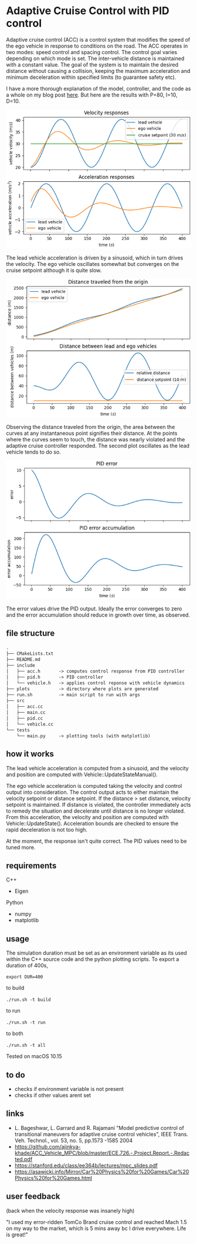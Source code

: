 # Adaptive Cruise Control with PID control
 
Adaptive cruise control (ACC) is a control system that modifies the speed of the ego vehicle in response to conditions on the road. The ACC operates in two modes: speed control and spacing control. The control goal varies depending on which mode is set. The inter-vehicle distance is maintained with a constant value. The goal of the system is to maintain the desired distance without causing a collision, keeping the maximum acceleration and minimum deceleration within specified limits (to guarantee safety etc).

I have a more thorough explanation of the model, controller, and the code as a whole on my blog post [here](https://case0x00.github.io/projects/2020-08-31-acc.html). But here are the results with P=80, I=10, D=10.


<p align="center"><img src="https://raw.githubusercontent.com/case0x00/adaptive-cruise-control/master/plots/vel-acc-responses.png"/></p>

The lead vehicle acceleration is driven by a sinusoid, which in turn drives the velocity. The ego vehicle oscillates somewhat but converges on the cruise setpoint although it is quite slow.

<p align="center"><img src="https://raw.githubusercontent.com/case0x00/adaptive-cruise-control/master/plots/distance.png"/></p>

Observing the distance traveled from the origin, the area between the curves at any instantaneous point signifies their distance. At the points where the curves seem to touch, the distance was nearly violated and the adaptive cruise controller responded. The second plot oscillates as the lead vehicle tends to do so.

<p align="center"><img src="https://raw.githubusercontent.com/case0x00/adaptive-cruise-control/master/plots/error.png"/></p>

The error values drive the PID output. Ideally the error converges to zero and the error accumulation should reduce in growth over time, as observed.


## file structure

```
.
├── CMakeLists.txt
├── README.md
├── include
│   ├── acc.h       -> computes control response from PID controller
│   ├── pid.h       -> PID controller
│   └── vehicle.h   -> applies control reponse with vehicle dynamics
├── plots           -> directory where plots are generated
├── run.sh          -> main script to run with args
├── src
│   ├── acc.cc
│   ├── main.cc
│   ├── pid.cc
│   └── vehicle.cc
└── tests
    └── main.py     -> plotting tools (with matplotlib)
```

## how it works

The lead vehicle acceleration is computed from a sinusoid, and the velocity and position are computed with Vehicle::UpdateStateManual().

The ego vehicle acceleration is computed taking the velocity and control output into consideration. The control output acts to either maintain the velocity setpoint or distance setpoint. If the distance > set distance, velocity setpoint is maintained. If distance is violated, the controller immediately acts to remedy the situation and decelerate until distance is no longer violated. From this acceleration, the velocity and position are computed with Vehicle::UpdateState(). Acceleration bounds are checked to ensure the rapid deceleration is not too high.

At the moment, the response isn't quite correct. The PID values need to be tuned more.


## requirements

C++
* Eigen

Python
* numpy
* matplotlib

## usage

The simulation duration must be set as an environment variable as its used within the C++ source code and the python plotting scripts. To export a duration of 400s,

```
export DUR=400
```

to build

`./run.sh -t build`

to run

`./run.sh -t run`

to both

`./run.sh -t all`

Tested on macOS 10.15

## to do
* checks if environment variable is not present
* checks if other values arent set

## links
* L. Bageshwar, L. Garrard and R. Rajamani "Model predictive control of transitional maneuvers for adaptive cruise control vehicles", IEEE Trans. Veh. Technol., vol. 53, no. 5, pp.1573 -1585 2004
* https://github.com/ajinkya-khade/ACC_Vehicle_MPC/blob/master/ECE.726.-.Project.Report.-.Redacted.pdf
* https://stanford.edu/class/ee364b/lectures/mpc_slides.pdf
* https://asawicki.info/Mirror/Car%20Physics%20for%20Games/Car%20Physics%20for%20Games.html


## user feedback

(back when the velocity response was insanely high)

"I used my error-ridden TomCo Brand cruise control and reached Mach 1.5 on my way to the market, which is 5 mins away bc I drive everywhere. Life is great!"
